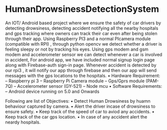 # HumanDrowsinessDetectionSystem
An IOT/ Android based project where we ensure the safety of car drivers
by detecting drowsiness, detecting accident notifying all the nearby hospitals and
gps tracking where owners can track their car even after being stolen through
their app. Using Raspberry PI3 and a normal PIcamera module (compatible with
RPI) , through python opencv we detect whether a driver is feeling sleepy or
not by tracking his eyes. Using gps modem and gsm modem and accelerometer
sensor we can detect whenever a car is involved in accident, For android app, we
have included normal signup login page along with Firebase-auth sign-in page.
Whenever accident is detected by our rpi3 , it will notify our app through firebase
and then our app will send messages with the gps locations to the hospitals. 
• Hardware Requirement:
– Raspberry pi 3
– Raspberry Pi Camera module
– Gps/Gprs module (PAM-7Q)
– Accelerometer sensor (GY-521)
– Node mcu
• Software Requirements:
– Android device running on 5.0 and Onwards

Following are list of Objectives:
• Detect Human Drowsiness by huamn behaviour captured by camera.
• Alert the driver incase of drowsiness to ensure safety.
• Keep track of the speed of car to aviod any accidents.
• Keep track of the car gps location.
• In case of any accident alert the neardy hospitals.
